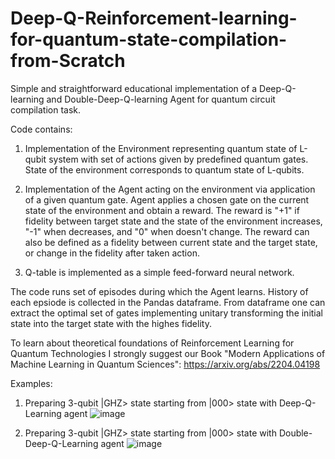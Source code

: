 # Deep-Q-Reinforcement-learning-for-quantum-state-compilation-from-Scratch

Simple and straightforward educational implementation of a Deep-Q-learning and Double-Deep-Q-learning Agent for quantum circuit compilation task.

Code contains:
1. Implementation of the Environment representing quantum state of L-qubit system with set of actions given by predefined quantum gates.
   State of the environment corresponds to quantum state of L-qubits.
   
2. Implementation of the Agent acting on the environment via application of a given quantum gate. Agent applies a chosen gate on the current state
   of the environment and obtain a reward. The reward is "+1" if fidelity between target state and the state of the environment increases, "-1" when decreases,     and "0" when doesn't change. The reward can also be defined as a fidelity between current state and the target state, or change in the fidelity after taken action.

3. Q-table is implemented as a simple feed-forward neural network.

The code runs set of episodes during which the Agent learns. History of each epsiode is collected in the Pandas dataframe. From dataframe one can extract the optimal set of gates implementing unitary transforming the initial state into the target state with the highes fidelity.

To learn about theoretical foundations of Reinforcement Learning for Quantum Technologies I strongly suggest our Book
"Modern Applications of Machine Learning in Quantum Sciences": https://arxiv.org/abs/2204.04198

Examples:
1. Preparing 3-qubit |GHZ> state starting from |000> state with Deep-Q-Learning agent
![image](https://github.com/MarcinPlodzien/Deep-Q-Reinforcement-learning-for-quantum-state-compilation-from-Scratch/assets/95550675/b18aa8d5-d99d-435a-8c32-f1654de2dbdb)




3. Preparing 3-qubit |GHZ> state starting from |000> state with Double-Deep-Q-Learning agent
![image](https://github.com/MarcinPlodzien/Deep-Q-Reinforcement-learning-for-quantum-state-compilation-from-Scratch/assets/95550675/bde001ea-2f61-4097-9ed3-f35e7819684c)




